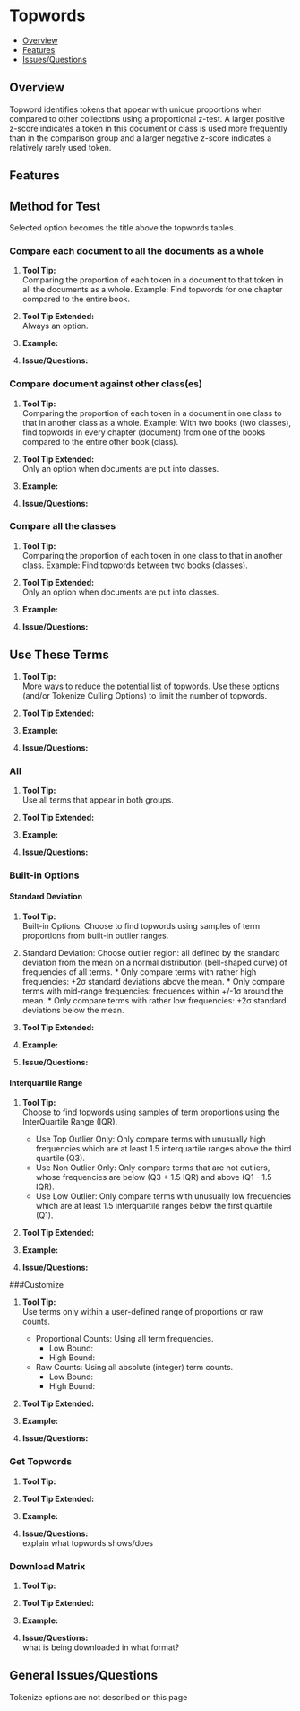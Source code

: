 # Topwords

* [Overview](#overview)
* [Features](#features)
* [Issues/Questions](#issues)

## <a name='overview'></a> Overview
Topword identifies tokens that appear with unique proportions when compared to other collections using a proportional z-test. A larger positive z-score indicates a token in this document or class is used more frequently than in the comparison group and a larger negative z-score indicates a relatively rarely used token.



## <a name='features'></a> Features

## Method for Test
   Selected option becomes the title above the topwords tables.
### Compare each document to all the documents as a whole
1. __Tool Tip:__  
   Comparing the proportion of each token in a document to that token in all the documents as a whole. Example: Find topwords for one chapter compared to the entire book.
2. __Tool Tip Extended:__  
   Always an option.
3. __Example:__  
   
4. __Issue/Questions:__  
   
   
### Compare document against other class(es)
1. __Tool Tip:__  
   Comparing the proportion of each token in a document in one class to that in another class as a whole. Example: With two books (two classes), find topwords in every chapter (document) from one of the books compared to the entire other book (class).
2. __Tool Tip Extended:__  
   Only an option when documents are put into classes.
3. __Example:__  
   
4. __Issue/Questions:__  
   
   
### Compare all the classes
1. __Tool Tip:__  
   Comparing the proportion of each token in one class to that in another class. Example: Find topwords between two books (classes).
2. __Tool Tip Extended:__  
   Only an option when documents are put into classes. 
3. __Example:__  
   
4. __Issue/Questions:__  
   
   
## Use These Terms
1. __Tool Tip:__  
 More ways to reduce the potential list of topwords. Use these options (and/or Tokenize Culling Options) to limit the number of topwords. 
2. __Tool Tip Extended:__  

3. __Example:__  
   
4. __Issue/Questions:__  

### All
1. __Tool Tip:__  
Use all terms that appear in both groups.
2. __Tool Tip Extended:__  
   
3. __Example:__  
   
4. __Issue/Questions:__  
   

### Built-in Options
#### Standard Deviation
1. __Tool Tip:__  
Built-in Options: Choose to find topwords using samples of term proportions from built-in outlier ranges.
  1. Standard Deviation: Choose outlier region: all defined by the standard deviation from the mean on a normal distribution (bell-shaped curve) of frequencies of all terms.
    * Only compare terms with rather high frequencies: +2&#963; standard deviations above the mean.
    * Only compare terms with mid-range frequencies: frequences within +/-1&#963; around the mean.
    * Only compare terms with rather low frequencies: +2&#963; standard deviations below the mean.
2. __Tool Tip Extended:__  
   
3. __Example:__  
   
4. __Issue/Questions:__  
   

#### Interquartile Range
1. __Tool Tip:__  
   Choose to find topwords using samples of term proportions using the InterQuartile Range (IQR).
   * Use Top Outlier Only: Only compare terms with unusually high frequencies which are at least 1.5 interquartile ranges above the third quartile (Q3).  
   * Use Non Outlier Only: Only compare terms that are not outliers, whose frequencies are below (Q3 + 1.5 IQR) and above (Q1 - 1.5 IQR).  
   * Use Low Outlier: Only compare terms with unusually low frequencies which are at least 1.5 interquartile ranges below the first quartile (Q1). 
2. __Tool Tip Extended:__  
   
3. __Example:__  
   
4. __Issue/Questions:__  
   
###Customize
1. __Tool Tip:__  
   Use terms only within a user-defined range of proportions or raw counts.
   * Proportional Counts: Using all term frequencies.
     - Low Bound:
     - High Bound:
   * Raw Counts: Using all absolute (integer) term counts.
     - Low Bound:
     - High Bound:
2. __Tool Tip Extended:__  
   
3. __Example:__  
   
4. __Issue/Questions:__  
   

### Get Topwords
1. __Tool Tip:__  
   
2. __Tool Tip Extended:__  
   
3. __Example:__  
   
4. __Issue/Questions:__  
   explain what topwords shows/does
   
### Download Matrix
1. __Tool Tip:__  
   
2. __Tool Tip Extended:__  
   
3. __Example:__  
   
4. __Issue/Questions:__  
   what is being downloaded in what format?
   

## <a name='issues'></a> General Issues/Questions
Tokenize options are not described on this page
